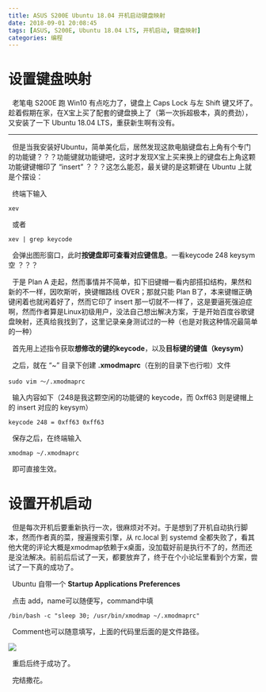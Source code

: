 ```yaml
---
title: ASUS S200E Ubuntu 18.04 开机启动键盘映射
date: 2018-09-01 20:08:45
tags: [ASUS, S200E, Ubuntu 18.04 LTS, 开机启动, 键盘映射]
categories: 编程
---
```


# 设置键盘映射

&nbsp;&nbsp;老笔电 S200E 跑 Win10 有点吃力了，键盘上 Caps Lock 与左 Shift 键又坏了。趁着假期在家，在X宝上买了配套的键盘换上了（第一次拆超极本，真的费劲），又安装了一下 Ubuntu 18.04 LTS，重获新生啊有没有。
***
&nbsp;&nbsp;但是当我安装好Ubuntu，简单美化后，居然发现这款电脑键盘右上角有个专门的功能键？？？功能键就功能键吧，这时才发现X宝上买来换上的键盘右上角这颗功能键键帽印了 “insert” ？？？这怎么能忍，最关键的是这颗键在 Ubuntu 上就是个摆设：

&nbsp;&nbsp;终端下输入 
```
xev
```
&nbsp;&nbsp;或者
```
xev | grep keycode
```
&nbsp;&nbsp;会弹出图形窗口，此时**按键盘即可查看对应键信息**。一看keycode 248 keysym空 ？？？

&nbsp;&nbsp;于是 Plan A 走起，然而事情并不简单，扣下旧键帽一看内部搭扣结构，果然和新的不一样，因吹斯听，换键帽路线 OVER；那就只能 Plan B了，本来键帽正确键闲着也就闲着好了，然而它印了 insert 那一切就不一样了，这是要逼死强迫症啊，然而作者算是Linux初级用户，没法自己想出解决方案，于是开始百度谷歌键盘映射，还真给我找到了，这里记录亲身测试过的一种（也是对我这种情况最简单的一种）

&nbsp;&nbsp;首先用上述指令获取**想修改的键的keycode**，以及**目标键的键值（keysym）**

&nbsp;&nbsp;之后，就在 “~” 目录下创建 **.xmodmaprc**（在别的目录下也行啦）文件
```
sudo vim ～/.xmodmaprc
```
&nbsp;&nbsp;输入内容如下（248是我这颗空闲的功能键的 keycode，而 0xff63 则是键帽上的 insert 对应的 keysym）
```
keycode 248 = 0xff63 0xff63
```
&nbsp;&nbsp;保存之后，在终端输入
```
xmodmap ~/.xmodmaprc
```
&nbsp;&nbsp;即可直接生效。

# 设置开机启动

&nbsp;&nbsp;但是每次开机后要重新执行一次，很麻烦对不对。于是想到了开机自动执行脚本，然而作者真的菜，搜遍搜索引擎，从 rc.local 到 systemd 全都失败了，看其他大佬的评论大概是xmodmap依赖于x桌面，没加载好前是执行不了的，然而还是没法解决。前前后后试了一天，都要放弃了，终于在个小论坛里看到个方案，尝试了一下真的成功了。

&nbsp;&nbsp;Ubuntu 自带一个 **Startup Applications Preferences**

&nbsp;&nbsp;点击 add，name可以随便写，command中填
```
/bin/bash -c "sleep 30; /usr/bin/xmodmap ~/.xmodmaprc"
```
&nbsp;&nbsp;Comment也可以随意填写，上面的代码里后面的是文件路径。

![](https://s1.ax1x.com/2018/09/01/PxVtPg.png)

&nbsp;&nbsp;重启后终于成功了。

&nbsp;&nbsp;完结撒花。

